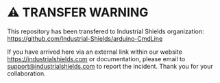 # ⚠️ TRANSFER WARNING

This repository has been transfered to Industrial Shields organization: https://github.com/Industrial-Shields/arduino-CmdLine

If you have arrived here via an external link within our website https://industrialshields.com or documentation, please email to <support@industrialshields.com> to report the incident. Thank you for your collaboration.
